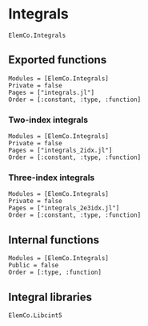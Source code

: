 # Integrals

```@docs
ElemCo.Integrals
```

## Exported functions

```@autodocs
Modules = [ElemCo.Integrals]
Private = false
Pages = ["integrals.jl"]
Order = [:constant, :type, :function]
```

### Two-index integrals

```@autodocs
Modules = [ElemCo.Integrals]
Private = false
Pages = ["integrals_2idx.jl"]
Order = [:constant, :type, :function]
```

### Three-index integrals

```@autodocs
Modules = [ElemCo.Integrals]
Private = false
Pages = ["integrals_2e3idx.jl"]
Order = [:constant, :type, :function]
```

## Internal functions

```@autodocs
Modules = [ElemCo.Integrals]
Public = false
Order = [:type, :function]
```

## Integral libraries

```@docs
ElemCo.Libcint5
```
